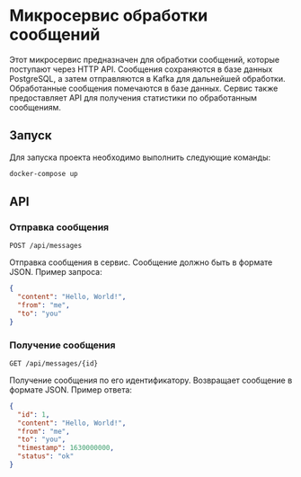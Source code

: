 Микросервис обработки сообщений
==============================
Этот микросервис предназначен для обработки сообщений, которые поступают через HTTP API.
Сообщения сохраняются в базе данных PostgreSQL, а затем отправляются в Kafka для дальнейшей обработки.
Обработанные сообщения помечаются в базе данных. 
Сервис также предоставляет API для получения статистики по обработанным сообщениям.

## Запуск
Для запуска проекта необходимо выполнить следующие команды:
```bash
docker-compose up
```

## API
### Отправка сообщения
```http
POST /api/messages
```
Отправка сообщения в сервис. Сообщение должно быть в формате JSON.
Пример запроса:
```json
{
  "content": "Hello, World!",
  "from": "me",
  "to": "you"
}
```

### Получение сообщения
```http
GET /api/messages/{id}
```
Получение сообщения по его идентификатору. Возвращает сообщение в формате JSON.
Пример ответа:
```json
{
  "id": 1,
  "content": "Hello, World!",
  "from": "me",
  "to": "you",
  "timestamp": 1630000000,
  "status": "ok"
}
```